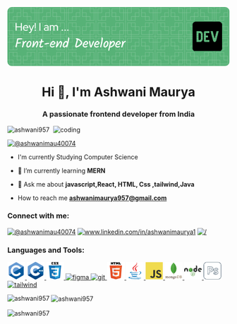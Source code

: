 ![logo](https://github.com/Ashwani957/Ashwani957/blob/main/github-header-image%20(1).png)
 
 
 <h1 align="center">Hi 👋, I'm Ashwani Maurya</h1>
<h3 align="center">A passionate frontend developer from India</h3>


<img src="https://granroyalleigarape.com.br/wp-content/uploads/2021/05/programmer.gif" align="right" alt="coding" width="400"/>


<p align="left"> <img src="https://komarev.com/ghpvc/?username=ashwani957&label=Profile%20views&color=0e75b6&style=flat" alt="ashwani957" /> </p>

<p align="left"> <a href="https://twitter.com/@ashwanimau40074" target="blank"><img src="https://img.shields.io/twitter/follow/@ashwanimau40074?logo=twitter&style=for-the-badge" alt="@ashwanimau40074" /></a> </p>

- I'm currently Studying Computer Science  

- 🌱 I’m currently learning **MERN**

- 💬 Ask me about **javascript,React, HTML, Css ,tailwind,Java**

- How to reach me **ashwanimaurya957@gmail.com**

<h3 align="left">Connect with me:</h3>
<p align="left">
<a href="https://twitter.com/@ashwanimau40074" target="blank"><img align="center" src="https://raw.githubusercontent.com/rahuldkjain/github-profile-readme-generator/master/src/images/icons/Social/twitter.svg" alt="@ashwanimau40074" height="30" width="40" /></a>
<a href="https://linkedin.com/in/www.linkedin.com/in/ashwanimaurya1" target="blank"><img align="center" src="https://raw.githubusercontent.com/rahuldkjain/github-profile-readme-generator/master/src/images/icons/Social/linked-in-alt.svg" alt="www.linkedin.com/in/ashwanimaurya1" height="30" width="40" /></a>
<a href="https://instagram.com//" target="blank"><img align="center" src="https://raw.githubusercontent.com/rahuldkjain/github-profile-readme-generator/master/src/images/icons/Social/instagram.svg" alt="/" height="30" width="40" /></a>
</p>

<h3 align="left">Languages and Tools:</h3>
<p align="left"> <a href="https://www.cprogramming.com/" target="_blank" rel="noreferrer"> <img src="https://raw.githubusercontent.com/devicons/devicon/master/icons/c/c-original.svg" alt="c" width="40" height="40"/> </a> <a href="https://www.w3schools.com/cpp/" target="_blank" rel="noreferrer"> <img src="https://raw.githubusercontent.com/devicons/devicon/master/icons/cplusplus/cplusplus-original.svg" alt="cplusplus" width="40" height="40"/> </a> <a href="https://www.w3schools.com/css/" target="_blank" rel="noreferrer"> <img src="https://raw.githubusercontent.com/devicons/devicon/master/icons/css3/css3-original-wordmark.svg" alt="css3" width="40" height="40"/> </a> <a href="https://www.figma.com/" target="_blank" rel="noreferrer"> <img src="https://www.vectorlogo.zone/logos/figma/figma-icon.svg" alt="figma" width="40" height="40"/> </a> <a href="https://git-scm.com/" target="_blank" rel="noreferrer"> <img src="https://www.vectorlogo.zone/logos/git-scm/git-scm-icon.svg" alt="git" width="40" height="40"/> </a> <a href="https://www.w3.org/html/" target="_blank" rel="noreferrer"> <img src="https://raw.githubusercontent.com/devicons/devicon/master/icons/html5/html5-original-wordmark.svg" alt="html5" width="40" height="40"/> </a> <a href="https://www.java.com" target="_blank" rel="noreferrer"> <img src="https://raw.githubusercontent.com/devicons/devicon/master/icons/java/java-original.svg" alt="java" width="40" height="40"/> </a> <a href="https://developer.mozilla.org/en-US/docs/Web/JavaScript" target="_blank" rel="noreferrer"> <img src="https://raw.githubusercontent.com/devicons/devicon/master/icons/javascript/javascript-original.svg" alt="javascript" width="40" height="40"/> </a> <a href="https://www.mongodb.com/" target="_blank" rel="noreferrer"> <img src="https://raw.githubusercontent.com/devicons/devicon/master/icons/mongodb/mongodb-original-wordmark.svg" alt="mongodb" width="40" height="40"/> </a> <a href="https://nodejs.org" target="_blank" rel="noreferrer"> <img src="https://raw.githubusercontent.com/devicons/devicon/master/icons/nodejs/nodejs-original-wordmark.svg" alt="nodejs" width="40" height="40"/> </a> <a href="https://www.photoshop.com/en" target="_blank" rel="noreferrer"> <img src="https://raw.githubusercontent.com/devicons/devicon/master/icons/photoshop/photoshop-line.svg" alt="photoshop" width="40" height="40"/> </a> <a href="https://tailwindcss.com/" target="_blank" rel="noreferrer"> <img src="https://www.vectorlogo.zone/logos/tailwindcss/tailwindcss-icon.svg" alt="tailwind" width="40" height="40"/> </a> </p>

<p><img align="left" src="https://github-readme-stats.vercel.app/api/top-langs?username=ashwani957&show_icons=true&locale=en&layout=compact" alt="ashwani957" /></p>

<p>&nbsp;<img align="center" src="https://github-readme-stats.vercel.app/api?username=ashwani957&show_icons=true&locale=en" alt="ashwani957" /></p>

<p><img align="center" src="https://github-readme-streak-stats.herokuapp.com/?user=ashwani957&" alt="ashwani957" /></p>

